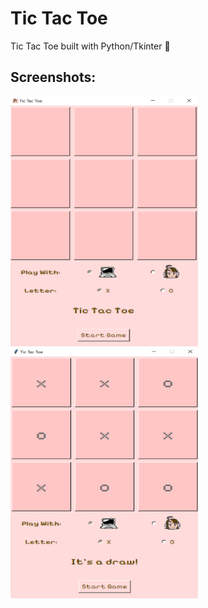 # Tic Tac Toe

Tic Tac Toe built with Python/Tkinter 🌸

## Screenshots:

<img src="assets/pic-1.png" alt="Main Window" width="300" height="400"> 
<br>
<img src="assets/pic-2.png" alt="Draw" width="300" height="400">
